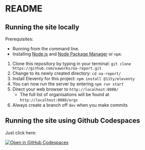 # README

## Running the site locally

Prerequisites:
- Running from the command line.
- Installing [Node.js](https://nodejs.dev/) and [Node Package Manager](https://www.npmjs.com/) or `npm`.

1. Clone this repository by typing in your terminal: `git clone https://github.com/oaworks/oa-report.git`
2. Change to its newly created directory: `cd oa-report/`
3. Install Eleventy for this project: `npm install @11ty/eleventy`
4. You can now run the server by entering `npm run start`
5. Direct your web browser to `http://localhost:8080/`
   - The full list of organisations will be found at `http://localhost:8080/orgs`
6. Always create a branch off `dev` when you make commits

## Running the site using Github Codespaces 

Just click here: 

[![Open in GitHub Codespaces](https://github.com/codespaces/badge.svg)](https://codespaces.new/oaworks/oa-report/tree/dev?quickstart=1)
